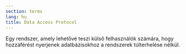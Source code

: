 ```yaml
---
section: terms
lang: hu
title: Data Access Protocol
---
```


Egy rendszer, amely lehetővé teszi külső felhasználók számára, hogy hozzáférést nyerjenek adatbázisokhoz a rendszerek túlterhelése nélkül.
